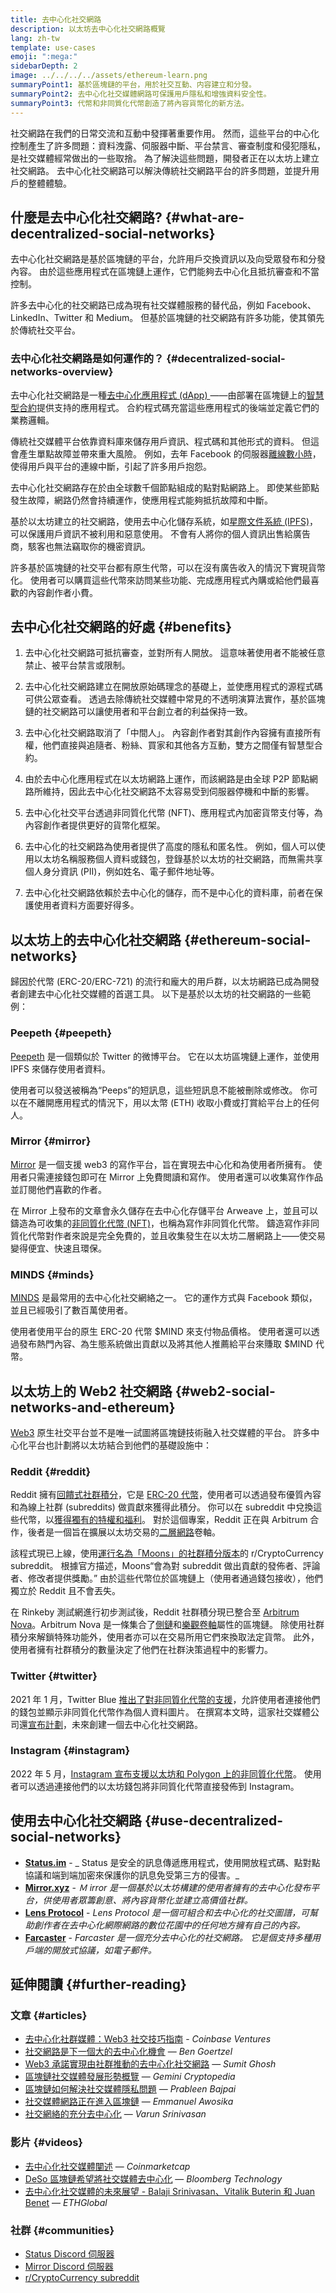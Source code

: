 ```yaml
---
title: 去中心化社交網路
description: 以太坊去中心化社交網路概覽
lang: zh-tw
template: use-cases
emoji: ":mega:"
sidebarDepth: 2
image: ../../../../assets/ethereum-learn.png
summaryPoint1: 基於區塊鏈的平台，用於社交互動、内容建立和分發。
summaryPoint2: 去中心化社交媒體網路可保護用戶隱私和增強資料安全性。
summaryPoint3: 代幣和非同質化代幣創造了將內容貨幣化的新方法。
---
```


社交網路在我們的日常交流和互動中發揮著重要作用。 然而，這些平台的中心化控制產生了許多問題：資料洩露、伺服器中斷、平台禁言、審查制度和侵犯隱私，是社交媒體經常做出的一些取捨。 為了解決這些問題，開發者正在以太坊上建立社交網路。 去中心化社交網路可以解決傳統社交網路平台的許多問題，並提升用戶的整體體驗。

## 什麼是去中心化社交網路? {#what-are-decentralized-social-networks}

去中心化社交網路是基於區塊鏈的平台，允許用戶交換資訊以及向受眾發布和分發內容。 由於這些應用程式在區塊鏈上運作，它們能夠去中心化且抵抗審查和不當控制。

許多去中心化的社交網路已成為現有社交媒體服務的替代品，例如 Facebook、LinkedIn、Twitter 和 Medium。 但基於區塊鏈的社交網路有許多功能，使其領先於傳統社交平台。

### 去中心化社交網路是如何運作的？ {#decentralized-social-networks-overview}

去中心化社交網路是一種[去中心化應用程式 (dApp) ](/dapps/)——由部署在區塊鏈上的[智慧型合約](/developers/docs/smart-contracts/)提供支持的應用程式。 合約程式碼充當這些應用程式的後端並定義它們的業務邏輯。

傳統社交媒體平台依靠資料庫來儲存用戶資訊、程式碼和其他形式的資料。 但這會產生單點故障並帶來重大風險。 例如，去年 Facebook 的伺服器[離線數小時](https://www.npr.org/2021/10/05/1043211171/facebook-instagram-whatsapp-outage-business-impact)，使得用戶與平台的連線中斷，引起了許多用戶抱怨。

去中心化社交網路存在於由全球數千個節點組成的點對點網路上。 即使某些節點發生故障，網路仍然會持續運作，使應用程式能夠抵抗故障和中斷。

基於以太坊建立的社交網路，使用去中心化儲存系統，如[星際文件系統 (IPFS)](https://ipfs.io/)，可以保護用戶資訊不被利用和惡意使用。 不會有人將你的個人資訊出售給廣告商，駭客也無法竊取你的機密資訊。

許多基於區塊鏈的社交平台都有原生代幣，可以在沒有廣告收入的情況下實現貨幣化。 使用者可以購買這些代幣來訪問某些功能、完成應用程式內購或給他們最喜歡的內容創作者小費。

## 去中心化社交網路的好處 {#benefits}

1. 去中心化社交網路可抵抗審查，並對所有人開放。 這意味著使用者不能被任意禁止、被平台禁言或限制。

2. 去中心化社交網路建立在開放原始碼理念的基礎上，並使應用程式的源程式碼可供公眾查看。 透過去除傳統社交媒體中常見的不透明演算法實作，基於區塊鏈的社交網路可以讓使用者和平台創立者的利益保持一致。

3. 去中心化社交網路取消了「中間人」。 內容創作者對其創作內容擁有直接所有權，他們直接與追隨者、粉絲、買家和其他各方互動，雙方之間僅有智慧型合約。

4. 由於去中心化應用程式在以太坊網路上運作，而該網路是由全球 P2P 節點網路所維持，因此去中心化社交網路不太容易受到伺服器停機和中斷的影響。

5. 去中心化社交平台透過非同質化代幣 (NFT)、應用程式內加密貨幣支付等，為內容創作者提供更好的貨幣化框架。

6. 去中心化的社交網路為使用者提供了高度的隱私和匿名性。 例如，個人可以使用以太坊名稱服務個人資料或錢包，登錄基於以太坊的社交網路，而無需共享個人身分資訊 (PII)，例如姓名、電子郵件地址等。

7. 去中心化社交網路依賴於去中心化的儲存，而不是中心化的資料庫，前者在保護使用者資料方面要好得多。

## 以太坊上的去中心化社交網路 {#ethereum-social-networks}

歸因於代幣 (ERC-20/ERC-721) 的流行和龐大的用戶群，以太坊網路已成為開發者創建去中心化社交媒體的首選工具。 以下是基於以太坊的社交網路的一些範例：

### Peepeth {#peepeth}

[Peepeth](https://peepeth.com/) 是一個類似於 Twitter 的微博平台。 它在以太坊區塊鏈上運作，並使用 IPFS 來儲存使用者資料。

使用者可以發送被稱為“Peeps”的短訊息，這些短訊息不能被刪除或修改。 你可以在不離開應用程式的情況下，用以太幣 (ETH) 收取小費或打賞給平台上的任何人。

### Mirror {#mirror}

[Mirror](https://mirror.xyz/) 是一個支援 web3 的寫作平台，旨在實現去中心化和為使用者所擁有。 使用者只需連接錢包即可在 Mirror 上免費閲讀和寫作。 使用者還可以收集寫作作品並訂閱他們喜歡的作者。

在 Mirror 上發布的文章會永久儲存在去中心化存儲平台 Arweave 上，並且可以鑄造為可收集的[非同質化代幣 (NFT)](/nft/)，也稱為寫作非同質化代幣。 鑄造寫作非同質化代幣對作者來說是完全免費的，並且收集發生在以太坊二層網路上——使交易變得便宜、快速且環保。

### MINDS {#minds}

[MINDS](https://www.minds.com/) 是最常用的去中心化社交網絡之一。 它的運作方式與 Facebook 類似，並且已經吸引了數百萬使用者。

使用者使用平台的原生 ERC-20 代幣 $MIND 來支付物品價格。 使用者還可以透過發布熱門內容、為生態系統做出貢獻以及將其他人推薦給平台來賺取 $MIND 代幣。

## 以太坊上的 Web2 社交網路 {#web2-social-networks-and-ethereum}

[Web3](/web3/) 原生社交平台並不是唯一試圖將區塊鏈技術融入社交媒體的平台。 許多中心化平台也計劃將以太坊結合到他們的基礎設施中：

### Reddit {#reddit}

Reddit 擁有[回饋式社群積分](https://cointelegraph.com/news/reddit-to-reportedly-tokenize-karma-points-and-onboard-500m-new-users)，它是 [ERC-20 代幣](/developers/docs/standards/tokens/erc-20/)，使用者可以透過發布優質內容和為線上社群 (subreddits) 做貢獻來獲得此積分。 你可以在 subreddit 中兌換這些代幣，以[獲得獨有的特權和福利](https://www.reddit.com/community-points/)。 對於這個專案，Reddit 正在與 Arbitrum 合作，後者是一個旨在擴展以太坊交易的[二層網路](/layer-2/)卷軸。

該程式現已上線，使用[運行名為「Moons」的社群積分版本](https://www.reddit.com/r/CryptoCurrency/wiki/moons_wiki)的 r/CryptoCurrency subreddit。 根據官方描述，Moons“會為對 subreddit 做出貢獻的發佈者、評論者、修改者提供獎勵。” 由於這些代幣位於區塊鏈上（使用者通過錢包接收），他們獨立於 Reddit 且不會丟失。

在 Rinkeby 測試網進行初步測試後，Reddit 社群積分現已整合至 [Arbitrum Nova](https://nova.arbitrum.io/)。Arbitrum Nova 是一條集合了[側鏈](/developers/docs/scaling/sidechains/)和[樂觀卷軸](/developers/docs/scaling/optimistic-rollups/)屬性的區塊鏈。 除使用社群積分來解鎖特殊功能外，使用者亦可以在交易所用它們來換取法定貨幣。 此外，使用者擁有社群積分的數量決定了他們在社群決策過程中的影響力。

### Twitter {#twitter}

2021 年 1 月，Twitter Blue [推出了對非同質化代幣的支援](https://mashable.com/article/twitter-blue-nft-profile-picture)，允許使用者連接他們的錢包並顯示非同質化代幣作為個人資料圖片。 在撰寫本文時，這家社交媒體公司還[宣布計劃](https://www.theverge.com/2021/8/16/22627435/twitter-bluesky-lead-jay-graber-decentralized-social-web)，未來創建一個去中心化社交網路。

### Instagram {#instagram}

2022 年 5 月，[Instagram 宣布支援以太坊和 Polygon 上的非同質化代幣](https://about.instagram.com/blog/announcements/instagram-digital-collectibles)。 使用者可以透過連接他們的以太坊錢包將非同質化代幣直接發佈到 Instagram。

## 使用去中心化社交網路 {#use-decentralized-social-networks}

- **[Status.im](https://status.im/)** - _ Status 是安全的訊息傳遞應用程式，使用開放程式碼、點對點協議和端到端加密來保護你的訊息免受第三方的侵害。_
- **[Mirror.xyz](https://mirror.xyz/)** - _Ｍ irror 是一個基於以太坊構建的使用者擁有的去中心化發布平台，供使用者眾籌創意、將內容貨幣化並建立高價值社群。_
- **[Lens Protocol](https://lens.xyz/)** - _Lens Protocol 是一個可組合和去中心化的社交圖譜，可幫助創作者在去中心化網際網路的數位花園中的任何地方擁有自己的內容。_
- **[Farcaster](https://farcaster.xyz/)** - _Farcaster 是一個充分去中心化的社交網路。 它是個支持多種用戶端的開放式協議，如電子郵件。_

## 延伸閱讀 {#further-reading}

### 文章 {#articles}

- [去中心化社群媒體：Web3 社交技巧指南](https://www.coinbase.com/blog/decentralizing-social-media-a-guide-to-the-web3-social-stack) - _Coinbase Ventures_
- [社交網路是下一個大的去中心化機會](https://www.coindesk.com/tech/2021/01/22/social-networks-are-the-next-big-decentralization-opportunity/) — _Ben Goertzel_
- [Web3 承諾實現由社群推動的去中心化社交網路](https://venturebeat.com/2022/02/26/web3-holds-the-promise-of-decentralized-community-powered-social-networks/) — _Sumit Ghosh_
- [區塊鏈社交媒體發展形勢概覽](https://www.gemini.com/cryptopedia/blockchain-social-media-decentralized-social-media) — _Gemini Cryptopedia_
- [區塊鏈如何解決社交媒體隱私問題](https://www.investopedia.com/news/ethereum-blockchain-social-media-privacy-problem-linkedin-indorse/) — _Prableen Bajpai_
- [社交媒體網路正在進入區塊鏈](https://businesstechguides.co/what-are-decentralized-social-networks) — _Emmanuel Awosika_
- [社交網絡的充分去中心化](https://www.varunsrinivasan.com/2022/01/11/sufficient-decentralization-for-social-networks) — _Varun Srinivasan_

### 影片 {#videos}

- [去中心化社交媒體闡述](https://www.youtube.com/watch?v=UdT2lpcGvcQ) — _Coinmarketcap_
- [DeSo 區塊鏈希望將社交媒體去中心化](https://www.youtube.com/watch?v=SG2HUiVp0rE) — _Bloomberg Technology_
- [去中心化社交媒體的未來展望 - Balaji Srinivasan、Vitalik Buterin 和 Juan Benet](https://www.youtube.com/watch?v=DTxE9KV3YrE) — _ETHGlobal_

### 社群 {#communities}

- [Status Discord 伺服器](https://discord.com/invite/3Exux7Y)
- [Mirror Discord 伺服器](https://discord.com/invite/txuCHcE8wV)
- [r/CryptoCurrency subreddit](https://www.reddit.com/r/CryptoCurrency/)

